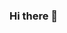### Hi there 👋

<!--
**Filzazarin/FilzaZarin** is a ✨ _special_ ✨ repository because its `README.md` (this file) appears on your GitHub profile.

Here are some ideas to get you started:

- 🔭 I’m currently working on Web Development...
- 🌱 I’m currently learning C++...
- 👯 I’m looking to collaborate on open source projects...
- 💬 Ask me about anything...
- 📫 How to reach me: https://www.linkedin.com/in/filza-zarin-1772231b1/...
- 😄 Pronouns: She/Her...

-->
